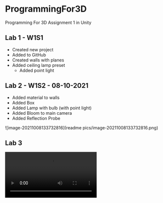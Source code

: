 # ProgrammingFor3D
Programming For 3D Assignment 1 in Unity

## Lab 1 - W1S1

- Created new project
- Added to GitHub
- Created walls with planes
- Added ceiling lamp preset
  - Added point light

## Lab 2 - W1S2 - 08-10-2021 

- Added material to walls
- Added Box
- Added Lamp with bulb (with point light)
- Added Bloom to main camera
- Added Reflection Probe

![image-20211008133732816](readme pics/image-20211008133732816.png)

## Lab 3

<video src="readme pics/Screen Recording 2021-10-11 at 11.07.25.mov"></video>
